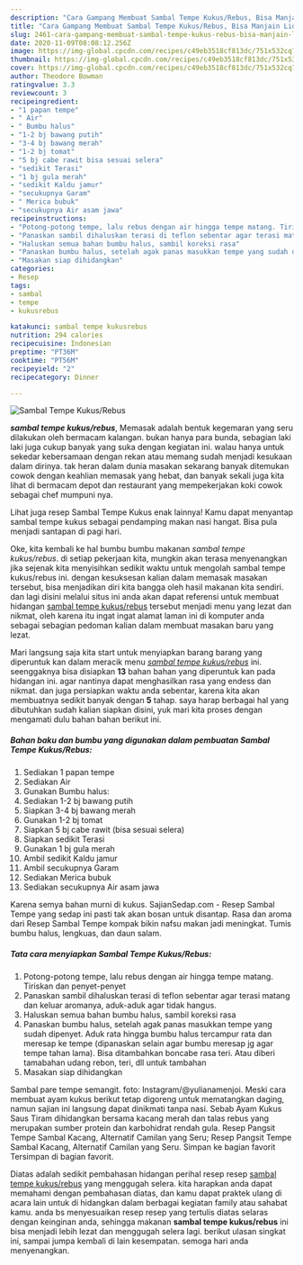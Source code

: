 ```yaml
---
description: "Cara Gampang Membuat Sambal Tempe Kukus/Rebus, Bisa Manjain Lidah"
title: "Cara Gampang Membuat Sambal Tempe Kukus/Rebus, Bisa Manjain Lidah"
slug: 2461-cara-gampang-membuat-sambal-tempe-kukus-rebus-bisa-manjain-lidah
date: 2020-11-09T08:08:12.256Z
image: https://img-global.cpcdn.com/recipes/c49eb3518cf813dc/751x532cq70/sambal-tempe-kukusrebus-foto-resep-utama.jpg
thumbnail: https://img-global.cpcdn.com/recipes/c49eb3518cf813dc/751x532cq70/sambal-tempe-kukusrebus-foto-resep-utama.jpg
cover: https://img-global.cpcdn.com/recipes/c49eb3518cf813dc/751x532cq70/sambal-tempe-kukusrebus-foto-resep-utama.jpg
author: Theodore Bowman
ratingvalue: 3.3
reviewcount: 3
recipeingredient:
- "1 papan tempe"
- " Air"
- " Bumbu halus"
- "1-2 bj bawang putih"
- "3-4 bj bawang merah"
- "1-2 bj tomat"
- "5 bj cabe rawit bisa sesuai selera"
- "sedikit Terasi"
- "1 bj gula merah"
- "sedikit Kaldu jamur"
- "secukupnya Garam"
- " Merica bubuk"
- "secukupnya Air asam jawa"
recipeinstructions:
- "Potong-potong tempe, lalu rebus dengan air hingga tempe matang. Tiriskan dan penyet-penyet"
- "Panaskan sambil dihaluskan terasi di teflon sebentar agar terasi matang dan keluar aromanya, aduk-aduk agar tidak hangus."
- "Haluskan semua bahan bumbu halus, sambil koreksi rasa"
- "Panaskan bumbu halus, setelah agak panas masukkan tempe yang sudah dipenyet. Aduk rata hingga bumbu halus tercampur rata dan meresap ke tempe (dipanaskan selain agar bumbu meresap jg agar tempe tahan lama). Bisa ditambahkan boncabe rasa teri. Atau diberi tamabahan udang rebon, teri, dll untuk tambahan"
- "Masakan siap dihidangkan"
categories:
- Resep
tags:
- sambal
- tempe
- kukusrebus

katakunci: sambal tempe kukusrebus 
nutrition: 294 calories
recipecuisine: Indonesian
preptime: "PT36M"
cooktime: "PT56M"
recipeyield: "2"
recipecategory: Dinner

---
```



![Sambal Tempe Kukus/Rebus](https://img-global.cpcdn.com/recipes/c49eb3518cf813dc/751x532cq70/sambal-tempe-kukusrebus-foto-resep-utama.jpg)

<b><i>sambal tempe kukus/rebus</i></b>, Memasak adalah bentuk kegemaran yang seru dilakukan oleh bermacam kalangan. bukan hanya para bunda, sebagian laki laki juga cukup banyak yang suka dengan kegiatan ini. walau hanya untuk sekedar kebersamaan dengan rekan atau memang sudah menjadi kesukaan dalam dirinya. tak heran dalam dunia masakan sekarang banyak ditemukan cowok dengan keahlian memasak yang hebat, dan banyak sekali juga kita lihat di bermacam depot dan restaurant yang mempekerjakan koki cowok sebagai chef mumpuni nya.

Lihat juga resep Sambal Tempe Kukus enak lainnya! Kamu dapat menyantap sambal tempe kukus sebagai pendamping makan nasi hangat. Bisa pula menjadi santapan di pagi hari.

Oke, kita kembali ke hal bumbu bumbu makanan <i>sambal tempe kukus/rebus</i>. di setiap pekerjaan kita, mungkin akan terasa menyenangkan jika sejenak kita menyisihkan sedikit waktu untuk mengolah sambal tempe kukus/rebus ini. dengan kesuksesan kalian dalam memasak masakan tersebut, bisa menjadikan diri kita bangga oleh hasil makanan kita sendiri. dan lagi disini melalui situs ini anda akan dapat referensi untuk membuat hidangan <u>sambal tempe kukus/rebus</u> tersebut menjadi menu yang lezat dan nikmat, oleh karena itu ingat ingat alamat laman ini di komputer anda sebagai sebagian pedoman kalian dalam membuat masakan baru yang lezat.


Mari langsung saja kita start untuk menyiapkan barang barang yang diperuntuk kan dalam meracik menu <u><i>sambal tempe kukus/rebus</i></u> ini. seenggaknya bisa disiapkan <b>13</b> bahan bahan yang diperuntuk kan pada hidangan ini. agar nantinya dapat menghasilkan rasa yang endess dan nikmat. dan juga persiapkan waktu anda sebentar, karena kita akan membuatnya sedikit banyak dengan <b>5</b> tahap. saya harap berbagai hal yang dibutuhkan sudah kalian siapkan disini, yuk mari kita proses dengan mengamati dulu bahan bahan berikut ini.

<!--inarticleads1-->

##### Bahan baku dan bumbu yang digunakan dalam pembuatan Sambal Tempe Kukus/Rebus:

1. Sediakan 1 papan tempe
1. Sediakan  Air
1. Gunakan  Bumbu halus:
1. Sediakan 1-2 bj bawang putih
1. Siapkan 3-4 bj bawang merah
1. Gunakan 1-2 bj tomat
1. Siapkan 5 bj cabe rawit (bisa sesuai selera)
1. Siapkan sedikit Terasi
1. Gunakan 1 bj gula merah
1. Ambil sedikit Kaldu jamur
1. Ambil secukupnya Garam
1. Sediakan  Merica bubuk
1. Sediakan secukupnya Air asam jawa


Karena semya bahan murni di kukus. SajianSedap.com - Resep Sambal Tempe yang sedap ini pasti tak akan bosan untuk disantap. Rasa dan aroma dari Resep Sambal Tempe kompak bikin nafsu makan jadi meningkat. Tumis bumbu halus, lengkuas, dan daun salam. 

<!--inarticleads2-->

##### Tata cara menyiapkan Sambal Tempe Kukus/Rebus:

1. Potong-potong tempe, lalu rebus dengan air hingga tempe matang. Tiriskan dan penyet-penyet
1. Panaskan sambil dihaluskan terasi di teflon sebentar agar terasi matang dan keluar aromanya, aduk-aduk agar tidak hangus.
1. Haluskan semua bahan bumbu halus, sambil koreksi rasa
1. Panaskan bumbu halus, setelah agak panas masukkan tempe yang sudah dipenyet. Aduk rata hingga bumbu halus tercampur rata dan meresap ke tempe (dipanaskan selain agar bumbu meresap jg agar tempe tahan lama). Bisa ditambahkan boncabe rasa teri. Atau diberi tamabahan udang rebon, teri, dll untuk tambahan
1. Masakan siap dihidangkan


Sambal pare tempe semangit. foto: Instagram/@yulianamenjoi. Meski cara membuat ayam kukus berikut tetap digoreng untuk mematangkan daging, namun sajian ini langsung dapat dinikmati tanpa nasi. Sebab Ayam Kukus Saus Tiram dihidangkan bersama kacang merah dan talas rebus yang merupakan sumber protein dan karbohidrat rendah gula. Resep Pangsit Tempe Sambal Kacang, Alternatif Camilan yang Seru; Resep Pangsit Tempe Sambal Kacang, Alternatif Camilan yang Seru. Simpan ke bagian favorit Tersimpan di bagian favorit. 

Diatas adalah sedikit pembahasan hidangan perihal resep resep <u>sambal tempe kukus/rebus</u> yang menggugah selera. kita harapkan anda dapat memahami dengan pembahasan diatas, dan kamu dapat praktek ulang di acara lain untuk di hidangkan dalam berbagai kegiatan family atau sahabat kamu. anda bs menyesuaikan resep resep yang tertulis diatas selaras dengan keinginan anda, sehingga makanan <b>sambal tempe kukus/rebus</b> ini bisa menjadi lebih lezat dan menggugah selera lagi. berikut ulasan singkat ini, sampai jumpa kembali di lain kesempatan. semoga hari anda menyenangkan.
